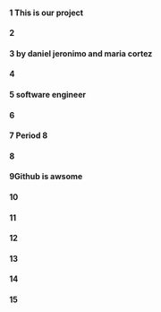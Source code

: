 #### 1 This is our project
#### 2
#### 3 by daniel jeronimo and maria cortez
#### 4
#### 5 software engineer 
#### 6
#### 7 Period 8
#### 8
#### 9Github is awsome
#### 10
#### 11
#### 12
#### 13
#### 14
#### 15
